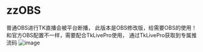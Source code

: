 # zzOBS
普通OBS进行TK直播会被平台断播，
此版本是OBS修改版，给需要OBS的使用！
和官方OBS配置不一样，需要配合TkLivePro使用，
通过TkLivePro获取到专属推流码
![image](https://github.com/user-attachments/assets/6222db3f-6c60-49fe-bceb-be2fd709c4ce)
